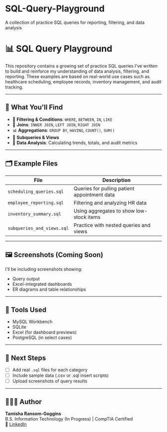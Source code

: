 # SQL-Query-Playground
A collection of practice SQL queries for reporting, filtering, and data analysis

# 📊 SQL Query Playground

This repository contains a growing set of practice SQL queries I've written to build and reinforce my understanding of data analysis, filtering, and reporting. These examples are based on real-world use cases such as healthcare scheduling, employee records, inventory management, and audit tracking.

---

## 🧠 What You'll Find

- 🔎 **Filtering & Conditions**: `WHERE`, `BETWEEN`, `IN`, `LIKE`
- 🔗 **Joins**: `INNER JOIN`, `LEFT JOIN`, `RIGHT JOIN`
- 📊 **Aggregations**: `GROUP BY`, `HAVING`, `COUNT()`, `SUM()`
- 📁 **Subqueries & Views**
- 🧮 **Data Analysis**: Calculating trends, totals, and audit metrics

---

## 🗂️ Example Files

| File | Description |
|------|-------------|
| `scheduling_queries.sql` | Queries for pulling patient appointment data |
| `employee_reporting.sql` | Filtering and analyzing HR data |
| `inventory_summary.sql` | Using aggregates to show low-stock items |
| `subqueries_and_views.sql` | Practice with nested queries and views |

---

## 🖼️ Screenshots (Coming Soon)

I'll be including screenshots showing:
- Query output
- Excel-integrated dashboards
- ER diagrams and table relationships

---

## 📌 Tools Used
- MySQL Workbench
- SQLite
- Excel (for dashboard previews)
- PostgreSQL (in select cases)

---

## 📝 Next Steps
- [ ] Add real `.sql` files for each category
- [ ] Include sample data (.csv or .sql insert scripts)
- [ ] Upload screenshots of query results

---

## 👩🏽‍💻 Author
**Tamisha Ransom-Goggins**  
B.S. Information Technology (In Progress) | CompTIA Certified  
🔗 [LinkedIn](https://www.linkedin.com/in/tamisha-ransom)

